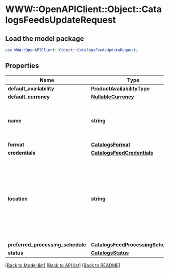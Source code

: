 # WWW::OpenAPIClient::Object::CatalogsFeedsUpdateRequest

## Load the model package
```perl
use WWW::OpenAPIClient::Object::CatalogsFeedsUpdateRequest;
```

## Properties
Name | Type | Description | Notes
------------ | ------------- | ------------- | -------------
**default_availability** | [**ProductAvailabilityType**](ProductAvailabilityType.md) |  | [optional] 
**default_currency** | [**NullableCurrency**](NullableCurrency.md) |  | [optional] 
**name** | **string** | A human-friendly name associated to a given feed. | [optional] 
**format** | [**CatalogsFormat**](CatalogsFormat.md) |  | [optional] 
**credentials** | [**CatalogsFeedCredentials**](CatalogsFeedCredentials.md) |  | [optional] 
**location** | **string** | The URL where a feed is available for download. This URL is what Pinterest will use to download a feed for processing. | [optional] 
**preferred_processing_schedule** | [**CatalogsFeedProcessingSchedule**](CatalogsFeedProcessingSchedule.md) |  | [optional] 
**status** | [**CatalogsStatus**](CatalogsStatus.md) |  | [optional] 

[[Back to Model list]](../README.md#documentation-for-models) [[Back to API list]](../README.md#documentation-for-api-endpoints) [[Back to README]](../README.md)


